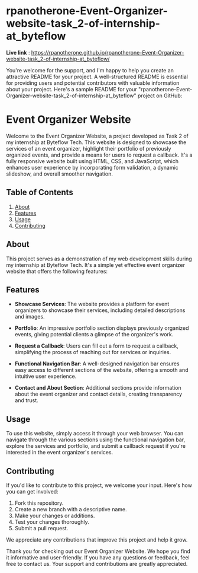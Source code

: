 # rpanotherone-Event-Organizer-website-task_2-of-internship-at_byteflow

**Live link** : https://rpanotherone.github.io/rpanotherone-Event-Organizer-website-task_2-of-internship-at_byteflow/

You're welcome for the support, and I'm happy to help you create an attractive README for your project. A well-structured README is essential for providing users and potential contributors with valuable information about your project. Here's a sample README for your "rpanotherone-Event-Organizer-website-task_2-of-internship-at_byteflow" project on GitHub:

# Event Organizer Website

Welcome to the Event Organizer Website, a project developed as Task 2 of my internship at Byteflow Tech. This website is designed to showcase the services of an event organizer, highlight their portfolio of previously organized events, and provide a means for users to request a callback. It's a fully responsive website built using HTML, CSS, and JavaScript, which enhances user experience by incorporating form validation, a dynamic slideshow, and overall smoother navigation.

## Table of Contents

1. [About](#about)
2. [Features](#features)
3. [Usage](#usage)
4. [Contributing](#contributing)

## About

This project serves as a demonstration of my web development skills during my internship at Byteflow Tech. It's a simple yet effective event organizer website that offers the following features:

## Features

- **Showcase Services**: The website provides a platform for event organizers to showcase their services, including detailed descriptions and images.

- **Portfolio**: An impressive portfolio section displays previously organized events, giving potential clients a glimpse of the organizer's work.

- **Request a Callback**: Users can fill out a form to request a callback, simplifying the process of reaching out for services or inquiries.

- **Functional Navigation Bar**: A well-designed navigation bar ensures easy access to different sections of the website, offering a smooth and intuitive user experience.

- **Contact and About Section**: Additional sections provide information about the event organizer and contact details, creating transparency and trust.

## Usage

To use this website, simply access it through your web browser. You can navigate through the various sections using the functional navigation bar, explore the services and portfolio, and submit a callback request if you're interested in the event organizer's services.

## Contributing

If you'd like to contribute to this project, we welcome your input. Here's how you can get involved:

1. Fork this repository.
2. Create a new branch with a descriptive name.
3. Make your changes or additions.
4. Test your changes thoroughly.
5. Submit a pull request.

We appreciate any contributions that improve this project and help it grow.

Thank you for checking out our Event Organizer Website. We hope you find it informative and user-friendly. If you have any questions or feedback, feel free to contact us. Your support and contributions are greatly appreciated.
